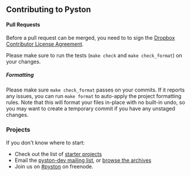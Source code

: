## Contributing to Pyston

#### Pull Requests

Before a pull request can be merged, you need to to sign the [Dropbox Contributor License Agreement](https://opensource.dropbox.com/cla/).

Please make sure to run the tests (`make check` and `make check_format`) on your changes.

##### Formatting

Please make sure `make check_format` passes on your commits.  If it reports any issues, you can run `make format` to auto-apply
the project formatting rules.  Note that this will format your files in-place with no built-in undo, so you may want to
create a temporary commit if you have any unstaged changes.

### Projects

If you don't know where to start:
- Check out the list of [starter projects](https://github.com/dropbox/pyston/wiki/Starter-projects)
- Email the [pyston-dev mailing list](http://lists.pyston.org/cgi-bin/mailman/listinfo/pyston-dev), or [browse the archives](http://lists.pyston.org/pipermail/pyston-dev/)
- Join us on [#pyston](http://webchat.freenode.net/?channels=pyston) on freenode.
